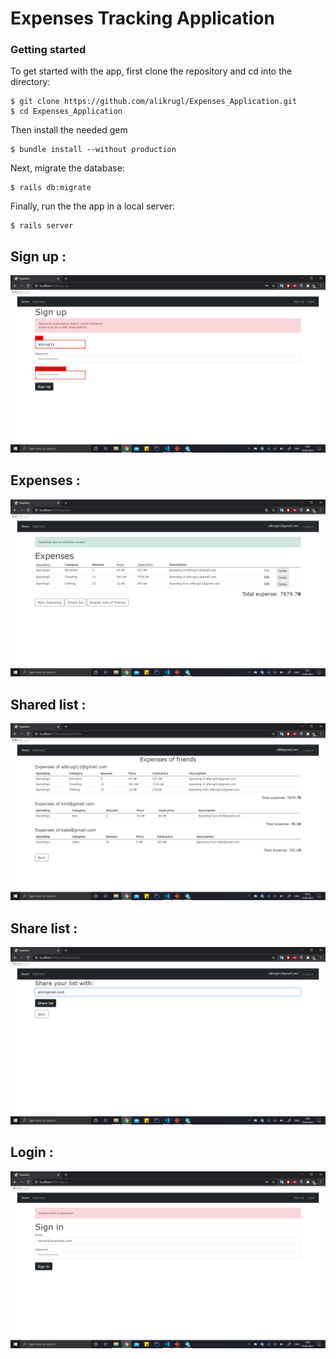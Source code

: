 # Expenses Tracking Application #

### Getting started

To get started with the app, first clone the repository and cd into the directory:
```
$ git clone https://github.com/alikrugl/Expenses_Application.git
$ cd Expenses_Application
```
Then install the needed gem
```
$ bundle install --without production
```
Next, migrate the database:
```
$ rails db:migrate
```
Finally, run the the app in a local server:
```
$ rails server
```

## Sign up :
![Sign up tab](https://github.com/alikrugl/Expenses_Application/blob/main/sign%20up.png)

## Expenses :
![Expenses tab](https://github.com/alikrugl/Expenses_Application/blob/main/expenses.png)

## Shared list :
![Shared list tab](https://github.com/alikrugl/Expenses_Application/blob/main/shared%20list.png)

## Share list :
![Share list  tab](https://github.com/alikrugl/Expenses_Application/blob/main/share%20list.png)

## Login :
![Login tab](https://github.com/alikrugl/Expenses_Application/blob/main/login.png)
